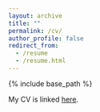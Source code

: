 ```yaml
---
layout: archive
title: ""
permalink: /cv/
author_profile: false
redirect_from:
  - /resume
  - /resume.html
---
```


{% include base_path %}

My CV is linked [here](/files/cv.pdf).
